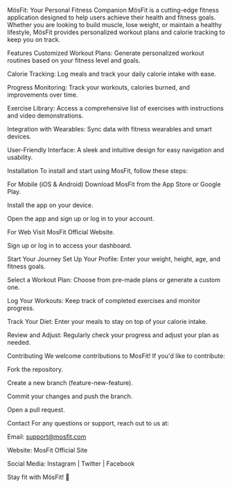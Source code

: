MösFit: Your Personal Fitness Companion
MösFit is a cutting-edge fitness application designed to help users achieve their health and fitness goals. Whether you are looking to build muscle, lose weight, or maintain a healthy lifestyle, MösFit provides personalized workout plans and calorie tracking to keep you on track.

Features
Customized Workout Plans: Generate personalized workout routines based on your fitness level and goals.

Calorie Tracking: Log meals and track your daily calorie intake with ease.

Progress Monitoring: Track your workouts, calories burned, and improvements over time.

Exercise Library: Access a comprehensive list of exercises with instructions and video demonstrations.

Integration with Wearables: Sync data with fitness wearables and smart devices.

User-Friendly Interface: A sleek and intuitive design for easy navigation and usability.

Installation
To install and start using MosFit, follow these steps:

For Mobile (iOS & Android)
Download MosFit from the App Store or Google Play.

Install the app on your device.

Open the app and sign up or log in to your account.

For Web
Visit MosFit Official Website.

Sign up or log in to access your dashboard.

Start Your Journey
Set Up Your Profile: Enter your weight, height, age, and fitness goals.

Select a Workout Plan: Choose from pre-made plans or generate a custom one.

Log Your Workouts: Keep track of completed exercises and monitor progress.

Track Your Diet: Enter your meals to stay on top of your calorie intake.

Review and Adjust: Regularly check your progress and adjust your plan as needed.

Contributing
We welcome contributions to MosFit! If you'd like to contribute:

Fork the repository.

Create a new branch (feature-new-feature).

Commit your changes and push the branch.

Open a pull request.

Contact
For any questions or support, reach out to us at:

Email: support@mosfit.com

Website: MosFit Official Site

Social Media: Instagram | Twitter | Facebook

Stay fit with MösFit! 💪

